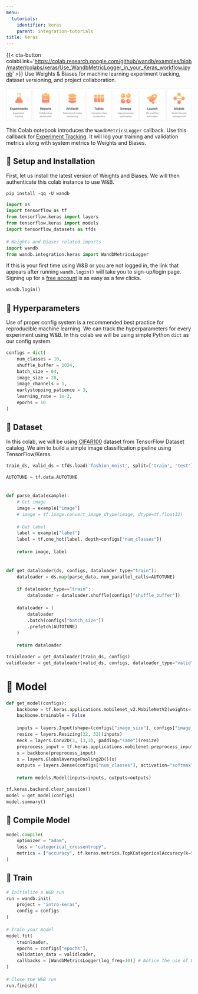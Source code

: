 ```yaml
---
menu:
  tutorials:
    identifier: keras
    parent: integration-tutorials
title: Keras
---
```


{{< cta-button colabLink='https://colab.research.google.com/github/wandb/examples/blob/master/colabs/keras/Use_WandbMetricLogger_in_your_Keras_workflow.ipynb' >}}
Use Weights & Biases for machine learning experiment tracking, dataset versioning, and project collaboration.

![](/images/tutorials/huggingface-why.png)

This Colab notebook introduces the `WandbMetricsLogger` callback. Use this callback for [Experiment Tracking](/guides/track). It will log your training and validation metrics along with system metrics to Weights and Biases.


## 🌴 Setup and Installation

First, let us install the latest version of Weights and Biases. We will then authenticate this colab instance to use W&B.


```shell
pip install -qq -U wandb
```


```python
import os
import tensorflow as tf
from tensorflow.keras import layers
from tensorflow.keras import models
import tensorflow_datasets as tfds

# Weights and Biases related imports
import wandb
from wandb.integration.keras import WandbMetricsLogger
```

If this is your first time using W&B or you are not logged in, the link that appears after running `wandb.login()` will take you to sign-up/login page. Signing up for a [free account](https://wandb.ai/signup) is as easy as a few clicks.


```python
wandb.login()
```

## 🌳 Hyperparameters

Use of proper config system is a recommended best practice for reproducible machine learning. We can track the hyperparameters for every experiment using W&B. In this colab we will be using simple Python `dict` as our config system.


```python
configs = dict(
    num_classes = 10,
    shuffle_buffer = 1024,
    batch_size = 64,
    image_size = 28,
    image_channels = 1,
    earlystopping_patience = 3,
    learning_rate = 1e-3,
    epochs = 10
)
```

## 🍁 Dataset

In this colab, we will be using [CIFAR100](https://www.tensorflow.org/datasets/catalog/cifar100) dataset from TensorFlow Dataset catalog. We aim to build a simple image classification pipeline using TensorFlow/Keras.


```python
train_ds, valid_ds = tfds.load('fashion_mnist', split=['train', 'test'])
```


```python
AUTOTUNE = tf.data.AUTOTUNE


def parse_data(example):
    # Get image
    image = example["image"]
    # image = tf.image.convert_image_dtype(image, dtype=tf.float32)

    # Get label
    label = example["label"]
    label = tf.one_hot(label, depth=configs["num_classes"])

    return image, label


def get_dataloader(ds, configs, dataloader_type="train"):
    dataloader = ds.map(parse_data, num_parallel_calls=AUTOTUNE)

    if dataloader_type=="train":
        dataloader = dataloader.shuffle(configs["shuffle_buffer"])
      
    dataloader = (
        dataloader
        .batch(configs["batch_size"])
        .prefetch(AUTOTUNE)
    )

    return dataloader
```


```python
trainloader = get_dataloader(train_ds, configs)
validloader = get_dataloader(valid_ds, configs, dataloader_type="valid")
```

# 🎄 Model


```python
def get_model(configs):
    backbone = tf.keras.applications.mobilenet_v2.MobileNetV2(weights='imagenet', include_top=False)
    backbone.trainable = False

    inputs = layers.Input(shape=(configs["image_size"], configs["image_size"], configs["image_channels"]))
    resize = layers.Resizing(32, 32)(inputs)
    neck = layers.Conv2D(3, (3,3), padding="same")(resize)
    preprocess_input = tf.keras.applications.mobilenet.preprocess_input(neck)
    x = backbone(preprocess_input)
    x = layers.GlobalAveragePooling2D()(x)
    outputs = layers.Dense(configs["num_classes"], activation="softmax")(x)

    return models.Model(inputs=inputs, outputs=outputs)
```


```python
tf.keras.backend.clear_session()
model = get_model(configs)
model.summary()
```

## 🌿 Compile Model


```python
model.compile(
    optimizer = "adam",
    loss = "categorical_crossentropy",
    metrics = ["accuracy", tf.keras.metrics.TopKCategoricalAccuracy(k=5, name='top@5_accuracy')]
)
```

## 🌻 Train


```python
# Initialize a W&B run
run = wandb.init(
    project = "intro-keras",
    config = configs
)

# Train your model
model.fit(
    trainloader,
    epochs = configs["epochs"],
    validation_data = validloader,
    callbacks = [WandbMetricsLogger(log_freq=10)] # Notice the use of WandbMetricsLogger here
)

# Close the W&B run
run.finish()
```